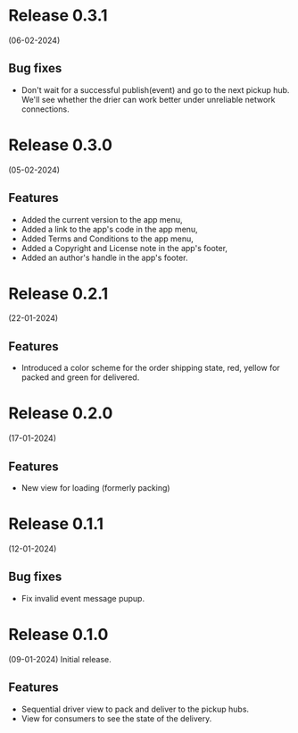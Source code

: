 # Release 0.3.1

(06-02-2024)

## Bug fixes

- Don't wait for a successful publish(event) and go to the next pickup hub. We'll see whether the drier
  can work better under unreliable network connections.

# Release 0.3.0

(05-02-2024)

## Features

- Added the current version to the app menu,
- Added a link to the app's code in the app menu,
- Added Terms and Conditions to the app menu,
- Added a Copyright and License note in the app's footer,
- Added an author's handle in the app's footer.

# Release 0.2.1

(22-01-2024)

## Features

- Introduced a color scheme for the order shipping state, red, yellow for packed and green for delivered.

# Release 0.2.0

(17-01-2024)

## Features

- New view for loading (formerly packing)

# Release 0.1.1

(12-01-2024)

## Bug fixes

- Fix invalid event message pupup.

# Release 0.1.0

(09-01-2024)
Initial release.

## Features

- Sequential driver view to pack and deliver to the pickup hubs.
- View for consumers to see the state of the delivery.
